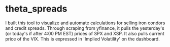# theta_spreads

 I built this tool to visualize and automate calculations for selling iron condors and credit spreads. Through scraping from yfinance, it pulls the yesterday's (or today's if after 4:00 PM EST) prices of SPX and XSP. It also pulls current price of the VIX. This is expressed in 'Implied Volatility' on the dashboard.
